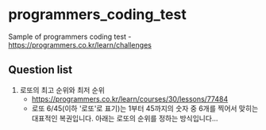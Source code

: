 # programmers_coding_test
Sample of programmers coding test - https://programmers.co.kr/learn/challenges

## Question list

1. 로또의 최고 순위와 최저 순위
   - https://programmers.co.kr/learn/courses/30/lessons/77484
   - 로또 6/45(이하 '로또'로 표기)는 1부터 45까지의 숫자 중 6개를 찍어서 맞히는 대표적인 복권입니다. 아래는 로또의 순위를 정하는 방식입니다...